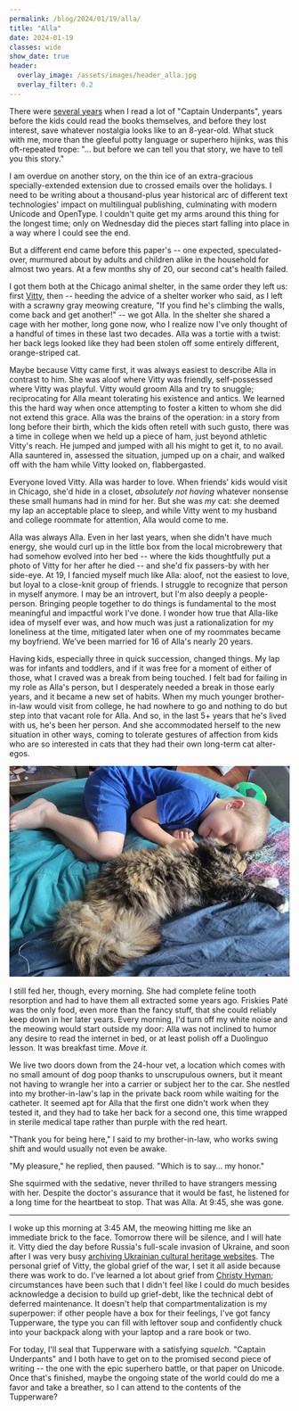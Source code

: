 ```yaml
---
permalink: /blog/2024/01/19/alla/
title: "Alla"
date: 2024-01-19
classes: wide
show_date: true
header:
  overlay_image: /assets/images/header_alla.jpg
  overlay_filter: 0.2
---
```


There were [several years](https://quinndombrowski.com/blog/2020/03/21/working-conditions/) when I read a lot of "Captain Underpants", years before the kids could read the books themselves, and before they lost interest, save whatever nostalgia looks like to an 8-year-old. What stuck with me, more than the gleeful potty language or superhero hijinks, was this oft-repeated trope: "… but before we can tell you that story, we have to tell you this story."

I am overdue on another story, on the thin ice of an extra-gracious specially-extended extension due to crossed emails over the holidays. I need to be writing about a thousand-plus year historical arc of different text technologies' impact on multilingual publishing, culminating with modern Unicode and OpenType. I couldn't quite get my arms around this thing for the longest time; only on Wednesday did the pieces start falling into place in a way where I could see the end.

But a different end came before this paper's -- one expected, speculated-over, murmured about by adults and children alike in the household for almost two years. At a few months shy of 20, our second cat's health failed.

I got them both at the Chicago animal shelter, in the same order they left us: first [Vitty](https://quinndombrowski.com/blog/2022/02/23/vitty/), then -- heeding the advice of a shelter worker who said, as I left with a scrawny gray meowing creature, "If you find he's climbing the walls, come back and get another!" -- we got Alla. In the shelter she shared a cage with her mother, long gone now, who I realize now I've only thought of a handful of times in these last two decades. Alla was a tortie with a twist: her back legs looked like they had been stolen off some entirely different, orange-striped cat. 

Maybe because Vitty came first, it was always easiest to describe Alla in contrast to him. She was aloof where Vitty was friendly, self-possessed where Vitty was playful. Vitty would groom Alla and try to snuggle; reciprocating for Alla meant tolerating his existence and antics. We learned this the hard way when once attempting to foster a kitten to whom she did not extend this grace. Alla was the brains of the operation: in a story from long before their birth, which the kids often retell with such gusto, there was a time in college when we held up a piece of ham, just beyond athletic Vitty's reach. He jumped and jumped with all his might to get it, to no avail. Alla sauntered in, assessed the situation, jumped up on a chair, and walked off with the ham while Vitty looked on, flabbergasted.

Everyone loved Vitty. Alla was harder to love. When friends' kids would visit in Chicago, she'd hide in a closet, *absolutely not having* whatever nonsense these small humans had in mind for her. But she was *my* cat: she deemed my lap an acceptable place to sleep, and while Vitty went to my husband and college roommate for attention, Alla would come to me.

Alla was always Alla. Even in her last years, when she didn't have much energy, she would curl up in the little box from the local microbrewery that had somehow evolved into her bed -- where the kids thoughtfully put a photo of Vitty for her after he died -- and she'd fix passers-by with her side-eye. At 19, I fancied myself much like Alla: aloof, not the easiest to love, but loyal to a close-knit group of friends. I struggle to recognize that person in myself anymore. I may be an introvert, but I'm also deeply a people-person. Bringing people together to do things is fundamental to the most meaningful and impactful work I've done. I wonder how true that Alla-like idea of myself ever was, and how much was just a rationalization for my loneliness at the time, mitigated later when one of my roommates became my boyfriend. We've been married for 16 of Alla's nearly 20 years.

Having kids, especially three in quick succession, changed things. My lap was for infants and toddlers, and if it was free for a moment of either of those, what I craved was a break from being touched. I felt bad for failing in my role as Alla's person, but I desperately needed a break in those early years, and it became a new set of habits. When my much younger brother-in-law would visit from college, he had nowhere to go and nothing to do but step into that vacant role for Alla. And so, in the last 5+ years that he's lived with us, he's been her person. And she accommodated herself to the new situation in other ways, coming to tolerate gestures of affection from kids who are so interested in cats that they had their own long-term cat alter-egos.

![A kid curled up next to a sleeping cat](/assets/images/paul_alla.jpg)

I still fed her, though, every morning. She had complete feline tooth resorption and had to have them all extracted some years ago. Friskies Paté was the only food, even more than the fancy stuff, that she could reliably keep down in her later years. Every morning, I'd turn off my white noise and the meowing would start outside my door: Alla was not inclined to humor any desire to read the internet in bed, or at least polish off a Duolinguo lesson. It was breakfast time. *Move it.*

We live two doors down from the 24-hour vet, a location which comes with no small amount of dog poop thanks to unscrupulous owners, but it meant not having to wrangle her into a carrier or subject her to the car. She nestled into my brother-in-law's lap in the private back room while waiting for the catheter. It seemed apt for Alla that the first one didn't work when they tested it, and they had to take her back for a second one, this time wrapped in sterile medical tape rather than purple with the red heart.

"Thank you for being here," I said to my brother-in-law, who works swing shift and would usually not even be awake.

"My pleasure," he replied, then paused. "Which is to say... my honor."

She squirmed with the sedative, never thrilled to have strangers messing with her. Despite the doctor's assurance that it would be fast, he listened for a long time for the heartbeat to stop. That was Alla. At 9:45, she was gone.

___

I woke up this morning at 3:45 AM, the meowing hitting me like an immediate brick to the face. Tomorrow there will be silence, and I will hate it. Vitty died the day before Russia's full-scale invasion of Ukraine, and soon after I was very busy [archiving Ukrainian cultural heritage websites](https://sucho.org/). The personal grief of Vitty, the global grief of the war, I set it all aside because there was work to do. I've learned a lot about grief from [Christy Hyman](https://spatialhumanorg.wordpress.com/about/); circumstances have been such that I didn't feel like I could do much besides acknowledge a decision to build up grief-debt, like the technical debt of deferred maintenance. It doesn't help that compartmentalization is my superpower: if other people have a box for their feelings, I've got fancy Tupperware, the type you can fill with leftover soup and confidently chuck into your backpack along with your laptop and a rare book or two. 

For today, I'll seal that Tupperware with a satisfying *squelch*. "Captain Underpants" and I both have to get on to the promised second piece of writing -- the one with the epic superhero battle, or that paper on Unicode. Once that's finished, maybe the ongoing state of the world could do me a favor and take a breather, so I can attend to the contents of the Tupperware? 